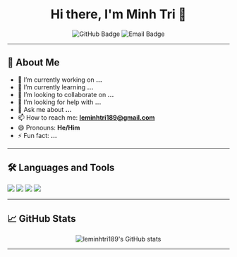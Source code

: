<h1 align="center">Hi there, I'm Minh Tri 👋</h1>

<p align="center">
  <img src="https://img.shields.io/badge/GitHub-leminhtri189-181717?style=flat-square&logo=github" alt="GitHub Badge" />
  <img src="https://img.shields.io/badge/Email-leminhtri189%40gmail.com-red?style=flat-square&logo=gmail" alt="Email Badge" />
</p>

---

## 🚀 About Me

- 🔭 I’m currently working on **...**
- 🌱 I’m currently learning **...**
- 👯 I’m looking to collaborate on **...**
- 🤔 I’m looking for help with **...**
- 💬 Ask me about **...**
- 📫 How to reach me: **leminhtri189@gmail.com**
- 😄 Pronouns: **He/Him**
- ⚡ Fun fact: **...**

---

## 🛠️ Languages and Tools

<p>
  <img src="https://img.shields.io/badge/-Python-3776AB?style=flat-square&logo=python&logoColor=white" />
  <img src="https://img.shields.io/badge/-JavaScript-F7DF1E?style=flat-square&logo=javascript&logoColor=black" />
  <img src="https://img.shields.io/badge/-Node.js-339933?style=flat-square&logo=node.js&logoColor=white" />
  <img src="https://img.shields.io/badge/-React-61DAFB?style=flat-square&logo=react&logoColor=black" />
  <!-- Thêm các công nghệ khác bạn sử dụng -->
</p>

---

## 📈 GitHub Stats

<p align="center">
  <img src="https://github-readme-stats.vercel.app/api?username=leminhtri189&show_icons=true&theme=radical" alt="leminhtri189's GitHub stats" />
</p>

---

<!---
leminhtri189/leminhtri189 is a ✨ special ✨ repository because its `README.md` (this file) appears on your GitHub profile.
You can click the Preview link to take a look at your changes.
--->
